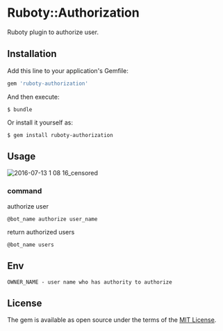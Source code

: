 # Ruboty::Authorization

Ruboty plugin to authorize user.


## Installation

Add this line to your application's Gemfile:

```ruby
gem 'ruboty-authorization'
```

And then execute:

    $ bundle

Or install it yourself as:

    $ gem install ruboty-authorization

## Usage

![2016-07-13 1 08 16_censored](https://cloud.githubusercontent.com/assets/1563239/16791699/74ebecee-48fc-11e6-8a85-275fcb3b53f9.jpg)

### command

authorize user

```
@bot_name authorize user_name
```

return authorized users

```
@bot_name users
```

## Env

```
OWNER_NAME - user name who has authority to authorize
```


## License

The gem is available as open source under the terms of the [MIT License](http://opensource.org/licenses/MIT).

